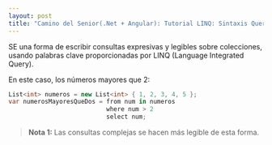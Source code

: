 ```yaml
---
layout: post
title: "Camino del Senior(.Net + Angular): Tutorial LINQ: Sintaxis Query"
---
```


SE una forma de escribir consultas expresivas y <!--more-->legibles sobre colecciones, usando palabras clave proporcionadas por LINQ (Language Integrated Query).

En este caso, los números mayores que 2:
```csharp
List<int> numeros = new List<int> { 1, 2, 3, 4, 5 };
var numerosMayoresQueDos = from num in numeros
                           where num > 2
                           select num;
```
> **Nota 1:** Las consultas complejas se hacen más legible de esta forma.